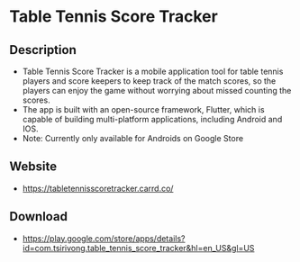 # Table Tennis Score Tracker
 
## Description
- Table Tennis Score Tracker is a mobile application tool for table tennis players and score keepers to keep track of the match scores, so the players can enjoy the game without worrying about missed counting the scores.
- The app is built with an open-source framework, Flutter, which is capable of building multi-platform applications, including Android and IOS.
- Note: Currently only available for Androids on Google Store

## Website
- https://tabletennisscoretracker.carrd.co/

## Download
- https://play.google.com/store/apps/details?id=com.tsirivong.table_tennis_score_tracker&hl=en_US&gl=US
